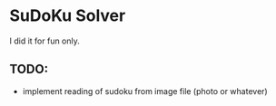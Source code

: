 # SuDoKu Solver

I did it for fun only.

## TODO:

- implement reading of sudoku from image file (photo or whatever)
